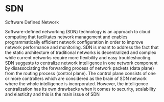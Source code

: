 # SDN


Software Defined Network

Software-defined networking (SDN) technology is an approach to cloud
computing that facilitates network management and enables
programmatically efficient network configuration in order to improve
network performance and monitoring. SDN is meant to address the fact
that the static architecture of traditional networks is decentralized
and complex while current networks require more flexibility and easy
troubleshooting. SDN suggests to centralize network intelligence in one
network component by disassociating the forwarding process of network
packets (data plane) from the routing process (control plane). The
control plane consists of one or more controllers which are considered
as the brain of SDN network where the whole intelligence is
incorporated. However, the intelligence centralization has its own
drawbacks when it comes to security, scalability and elasticity and this
is the main issue of SDN

